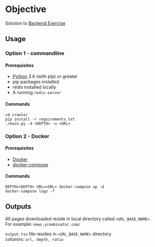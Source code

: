 # Objective

Solution to [Backend Exercise](Backend_Exercise.pdf)

## Usage

### Option 1 - commandline

#### Prerequisites

- [Python](https://www.python.org/) 3.6 (with pip) or greater
- pip packages installed 
- redis installed locally
- A running `redis-server`

#### Commands

``` shell
cd crawler
pip install -r requirements.txt
./main.py -d <DEPTH> -u <URL>
```

### Option 2 - Docker

#### Prerequisites

- [Docker](https://www.python.org/)
- [docker-compose](https://docs.docker.com/compose/install/)

#### Commands

``` shell
DEPTH=<DEPTH> URL=<URL> docker-compose up -d
docker-compose logs -f
```

## Outputs

All pages downloaded reside in local directory called `<URL_BASE_NAME>`.  
For example: `news.ycombinator.com/`  
  
`output.tsv` file resides in `<URL_BASE_NAME>` directory  
columns: `url, depth, ratio`

